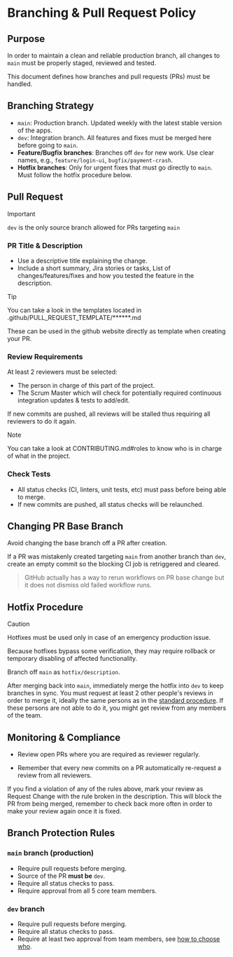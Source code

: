 # Branching & Pull Request Policy

## Purpose
In order to maintain a clean and reliable production branch, all changes to `main` must be properly staged, reviewed and tested.

This document defines how branches and pull requests (PRs) must be handled.

## Branching Strategy
- `main`: Production branch. Updated weekly with the latest stable version of the apps.
- `dev`: Integration branch. All features and fixes must be merged here before going to `main`.
- **Feature/Bugfix branches**: Branches off `dev` for new work. Use clear names, e.g., `feature/login-ui`, `bugfix/payment-crash`.
- **Hotfix branches**: Only for urgent fixes that must go directly to `main`. Must follow the hotfix procedure below.

## Pull Request
> [!IMPORTANT]
> `dev` is the only source branch allowed for PRs targeting `main`

### PR Title & Description
- Use a descriptive title explaining the change.
- Include a short summary, Jira stories or tasks, List of changes/features/fixes and how you tested the feature in the description.

> [!TIP]
> You can take a look in the templates located in .github/PULL_REQUEST_TEMPLATE/******.md
>
> These can be used in the github website directly as template when creating your PR.

### Review Requirements
At least 2 reviewers must be selected:
- The person in charge of this part of the project.
- The Scrum Master which will check for potentially required continuous integration updates & tests to add/edit.

If new commits are pushed, all reviews will be stalled thus requiring all reviewers to do it again.
> [!NOTE]
> You can take a look at CONTRIBUTING.md#roles to know who is in charge of what in the project.

### Check Tests
- All status checks (CI, linters, unit tests, etc) must pass before being able to merge.
- If new commits are pushed, all status checks will be relaunched.

## Changing PR Base Branch
Avoid changing the base branch off a PR after creation.

If a PR was mistakenly created targeting `main` from another branch than `dev`, create an empty commit so the blocking CI job is retriggered and cleared.

> GitHub actually has a way to rerun workflows on PR base change but it does not dismiss old failed workflow runs.

## Hotfix Procedure
> [!CAUTION]
> Hotfixes must be used only in case of an emergency production issue.
>
> Because hotfixes bypass some verification, they may require rollback or temporary disabling of affected functionality.

Branch off `main` as `hotfix/description`.

After merging back into `main`, immediately merge the hotfix into `dev` to keep branches in sync.
You must request at least 2 other people's reviews in order to merge it, ideally the same persons as in the [standard procedure](#review-requirements).
If these persons are not able to do it, you might get review from any members of the team.

## Monitoring & Compliance
- Review open PRs where you are required as reviewer regularly.

- Remember that every new commits on a PR automatically re-request a review from all reviewers.

If you find a violation of any of the rules above, mark your review as Request Change with the rule broken in the description. This will block the PR from being merged, remember to check back more often in order to make your review again once it is fixed.

## Branch Protection Rules

### `main` branch (production)

- Require pull requests before merging.
- Source of the PR **must be** `dev`.
- Require all status checks to pass.
- Require approval from all 5 core team members.

### `dev` branch

- Require pull requests before merging.
- Require all status checks to pass.
- Require at least two approval from team members, see [how to choose who](#review-requirements).
